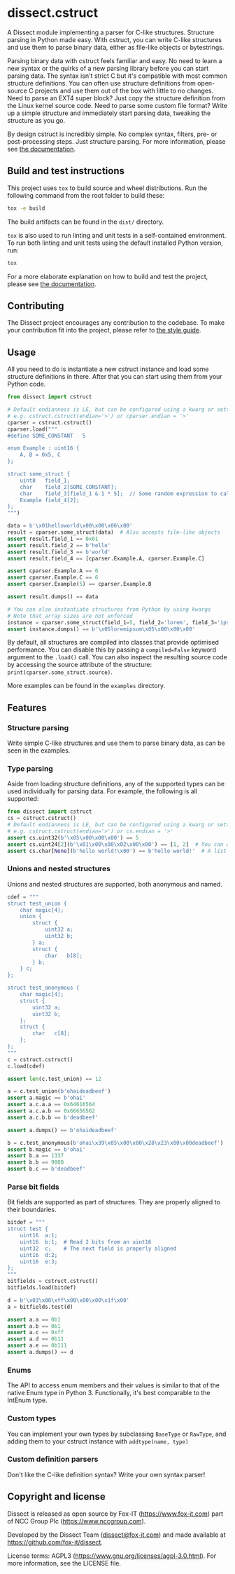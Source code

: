 # dissect.cstruct

A Dissect module implementing a parser for C-like structures. Structure parsing in Python made easy. With cstruct, you
can write C-like structures and use them to parse binary data, either as file-like objects or bytestrings.

Parsing binary data with cstruct feels familiar and easy. No need to learn a new syntax or the quirks of a new parsing
library before you can start parsing data. The syntax isn't strict C but it's compatible with most common structure
definitions. You can often use structure definitions from open-source C projects and use them out of the box with little
to no changes. Need to parse an EXT4 super block? Just copy the structure definition from the Linux kernel source code.
Need to parse some custom file format? Write up a simple structure and immediately start parsing data, tweaking the
structure as you go.

By design cstruct is incredibly simple. No complex syntax, filters, pre- or post-processing steps. Just structure
parsing. For more information, please see [the documentation](https://dissect.readthedocs.io/en/latest/projects/dissect.cstruct).

## Build and test instructions

This project uses `tox` to build source and wheel distributions. Run the following command from the root folder to build
these:

```bash
tox -e build
```

The build artifacts can be found in the `dist/` directory.

`tox` is also used to run linting and unit tests in a self-contained environment. To run both linting and unit tests
using the default installed Python version, run:

```bash
tox
```

For a more elaborate explanation on how to build and test the project, please see [the
documentation](https://dissect.readthedocs.io/en/latest/contributing/developing.html#building-testing).

## Contributing

The Dissect project encourages any contribution to the codebase. To make your contribution fit into the project, please
refer to [the style guide](https://dissect.readthedocs.io/en/latest/contributing/style-guide.html).

## Usage
All you need to do is instantiate a new cstruct instance and load some structure definitions in there. After that you can start using them from your Python code.

```python
from dissect import cstruct

# Default endianness is LE, but can be configured using a kwarg or setting the 'endian' attribute
# e.g. cstruct.cstruct(endian='>') or cparser.endian = '>'
cparser = cstruct.cstruct()
cparser.load("""
#define SOME_CONSTANT   5

enum Example : uint16 {
    A, B = 0x5, C
};

struct some_struct {
    uint8   field_1;
    char    field_2[SOME_CONSTANT];
    char    field_3[field_1 & 1 * 5];  // Some random expression to calculate array length
    Example field_4[2];
};
""")

data = b'\x01helloworld\x00\x00\x06\x00'
result = cparser.some_struct(data)  # Also accepts file-like objects
assert result.field_1 == 0x01
assert result.field_2 == b'hello'
assert result.field_3 == b'world'
assert result.field_4 == [cparser.Example.A, cparser.Example.C]

assert cparser.Example.A == 0
assert cparser.Example.C == 6
assert cparser.Example(5) == cparser.Example.B

assert result.dumps() == data

# You can also instantiate structures from Python by using kwargs
# Note that array sizes are not enforced
instance = cparser.some_struct(field_1=5, field_2='lorem', field_3='ipsum', field_4=[cparser.Example.B, cparser.Example.A])
assert instance.dumps() == b'\x05loremipsum\x05\x00\x00\x00'
```

By default, all structures are compiled into classes that provide optimised performance. You can disable this by passing a `compiled=False` keyword argument to the `.load()` call. You can also inspect the resulting source code by accessing the source attribute of the structure: `print(cparser.some_struct.source)`.

More examples can be found in the `examples` directory.

## Features
### Structure parsing
Write simple C-like structures and use them to parse binary data, as can be seen in the examples.

### Type parsing
Aside from loading structure definitions, any of the supported types can be used individually for parsing data. For example, the following is all supported:

```python
from dissect import cstruct
cs = cstruct.cstruct()
# Default endianness is LE, but can be configured using a kwarg or setting the attribute
# e.g. cstruct.cstruct(endian='>') or cs.endian = '>'
assert cs.uint32(b'\x05\x00\x00\x00') == 5
assert cs.uint24[2](b'\x01\x00\x00\x02\x00\x00') == [1, 2]  # You can also parse arrays using list indexing
assert cs.char[None](b'hello world!\x00') == b'hello world!'  # A list index of None means null terminated
```

### Unions and nested structures
Unions and nested structures are supported, both anonymous and named.

```python
cdef = """
struct test_union {
    char magic[4];
    union {
        struct {
            uint32 a;
            uint32 b;
        } a;
        struct {
            char   b[8];
        } b;
    } c;
};

struct test_anonymous {
    char magic[4];
    struct {
        uint32 a;
        uint32 b;
    };
    struct {
        char   c[8];
    };
};
"""
c = cstruct.cstruct()
c.load(cdef)

assert len(c.test_union) == 12

a = c.test_union(b'ohaideadbeef')
assert a.magic == b'ohai'
assert a.c.a.a == 0x64616564
assert a.c.a.b == 0x66656562
assert a.c.b.b == b'deadbeef'

assert a.dumps() == b'ohaideadbeef'

b = c.test_anonymous(b'ohai\x39\x05\x00\x00\x28\x23\x00\x00deadbeef')
assert b.magic == b'ohai'
assert b.a == 1337
assert b.b == 9000
assert b.c == b'deadbeef'
```

### Parse bit fields
Bit fields are supported as part of structures. They are properly aligned to their boundaries.

```python
bitdef = """
struct test {
    uint16  a:1;
    uint16  b:1;  # Read 2 bits from an uint16
    uint32  c;    # The next field is properly aligned
    uint16  d:2;
    uint16  e:3;
};
"""
bitfields = cstruct.cstruct()
bitfields.load(bitdef)

d = b'\x03\x00\xff\x00\x00\x00\x1f\x00'
a = bitfields.test(d)

assert a.a == 0b1
assert a.b == 0b1
assert a.c == 0xff
assert a.d == 0b11
assert a.e == 0b111
assert a.dumps() == d
```

### Enums
The API to access enum members and their values is similar to that of the native Enum type in Python 3. Functionally, it's best comparable to the IntEnum type.

### Custom types
You can implement your own types by subclassing `BaseType` or `RawType`, and adding them to your cstruct instance with `addtype(name, type)`

### Custom definition parsers
Don't like the C-like definition syntax? Write your own syntax parser!

## Copyright and license

Dissect is released as open source by Fox-IT (<https://www.fox-it.com>) part of NCC Group Plc
(<https://www.nccgroup.com>).

Developed by the Dissect Team (<dissect@fox-it.com>) and made available at <https://github.com/fox-it/dissect>.

License terms: AGPL3 (<https://www.gnu.org/licenses/agpl-3.0.html>). For more information, see the LICENSE file.

